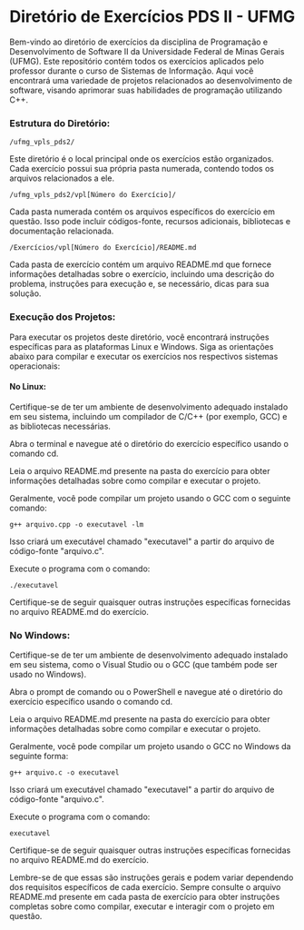 # Diretório de Exercícios PDS II - UFMG

Bem-vindo ao diretório de exercícios da disciplina de Programação e Desenvolvimento de Software II da Universidade Federal de Minas Gerais (UFMG). Este repositório contém todos os exercícios aplicados pelo professor durante o curso de Sistemas de Informação. Aqui você encontrará uma variedade de projetos relacionados ao desenvolvimento de software, visando aprimorar suas habilidades de programação utilizando C++.

### Estrutura do Diretório:

    /ufmg_vpls_pds2/

Este diretório é o local principal onde os exercícios estão organizados. Cada exercício possui sua própria pasta numerada, contendo todos os arquivos relacionados a ele.

    /ufmg_vpls_pds2/vpl[Número do Exercício]/

Cada pasta numerada contém os arquivos específicos do exercício em questão. Isso pode incluir códigos-fonte, recursos adicionais, bibliotecas e documentação relacionada.

    /Exercícios/vpl[Número do Exercício]/README.md

Cada pasta de exercício contém um arquivo README.md que fornece informações detalhadas sobre o exercício, incluindo uma descrição do problema, instruções para execução e, se necessário, dicas para sua solução.

### Execução dos Projetos:

Para executar os projetos deste diretório, você encontrará instruções específicas para as plataformas Linux e Windows. Siga as orientações abaixo para compilar e executar os exercícios nos respectivos sistemas operacionais:

#### No Linux:

Certifique-se de ter um ambiente de desenvolvimento adequado instalado em seu sistema, incluindo um compilador de C/C++ (por exemplo, GCC) e as bibliotecas necessárias.

Abra o terminal e navegue até o diretório do exercício específico usando o comando cd.

Leia o arquivo README.md presente na pasta do exercício para obter informações detalhadas sobre como compilar e executar o projeto.

Geralmente, você pode compilar um projeto usando o GCC com o seguinte comando:

    g++ arquivo.cpp -o executavel -lm

Isso criará um executável chamado "executavel" a partir do arquivo de código-fonte "arquivo.c".

Execute o programa com o comando:

    ./executavel

Certifique-se de seguir quaisquer outras instruções específicas fornecidas no arquivo README.md do exercício.

### No Windows:

Certifique-se de ter um ambiente de desenvolvimento adequado instalado em seu sistema, como o Visual Studio ou o GCC (que também pode ser usado no Windows).

Abra o prompt de comando ou o PowerShell e navegue até o diretório do exercício específico usando o comando cd.

Leia o arquivo README.md presente na pasta do exercício para obter informações detalhadas sobre como compilar e executar o projeto.

Geralmente, você pode compilar um projeto usando o GCC no Windows da seguinte forma:

    g++ arquivo.c -o executavel

Isso criará um executável chamado "executavel" a partir do arquivo de código-fonte "arquivo.c".

Execute o programa com o comando:

    executavel

Certifique-se de seguir quaisquer outras instruções específicas fornecidas no arquivo README.md do exercício.

Lembre-se de que essas são instruções gerais e podem variar dependendo dos requisitos específicos de cada exercício. Sempre consulte o arquivo README.md presente em cada pasta de exercício para obter instruções completas sobre como compilar, executar e interagir com o projeto em questão.